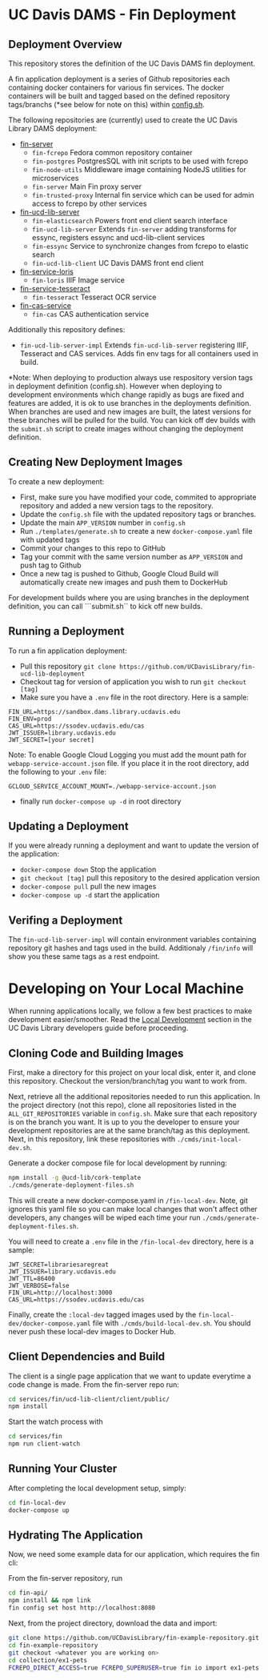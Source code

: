 

# UC Davis DAMS - Fin Deployment

## Deployment Overview

This repository stores the definition of the UC Davis DAMS fin deployment.

A fin application deployment is a series of Github repositories each containing 
docker containers for various fin services.  The docker containers will be built and tagged based on
the defined repository tags/branchs (*see below for note on this) within [config.sh](./config.sh).

The following repositories are (currently) used to create the UC Davis Library DAMS deployment:
  - [fin-server](https://github.com/UCDavisLibrary/fin-server)
    - `fin-fcrepo` Fedora common repository container
    - `fin-postgres` PostgresSQL with init scripts to be used with fcrepo
    - `fin-node-utils` Middleware image containing NodeJS utilities for microservices
    - `fin-server` Main Fin proxy server
    - `fin-trusted-proxy` Internal fin service which can be used for admin access to fcrepo by other services
  - [fin-ucd-lib-server](https://github.com/UCDavisLibrary/fin-ucd-lib-server)
    - `fin-elasticsearch` Powers front end client search interface
    - `fin-ucd-lib-server` Extends `fin-server` adding transforms for essync, registers essync and ucd-lib-client services
    - `fin-essync` Service to synchronize changes from fcrepo to elastic search
    - `fin-ucd-lib-client` UC Davis DAMS front end client
  - [fin-service-loris](https://github.com/UCDavisLibrary/fin-service-loris)
    - `fin-loris` IIIF Image service
  - [fin-service-tesseract](https://github.com/UCDavisLibrary/fin-service-tesseract)
    - `fin-tesseract` Tesseract OCR service
  - [fin-cas-service](https://github.com/UCDavisLibrary/fin-service-tesseract)
    - `fin-cas` CAS authentication service

Additionally this repository defines:
  - `fin-ucd-lib-server-impl` Extends `fin-ucd-lib-server` registering IIIF, Tesseract and CAS services.  Adds fin env tags for all containers used in build.

*Note: When deploying to production always use respository version tags in deployment definition (config.sh).  However when deploying to development environments which change rapidly as bugs are fixed and features are added, it is ok to use branches in the deployments definition.  When branches are used and new images are built, the latest versions for these branches will be pulled for the build.  You can kick off dev builds with the ```submit.sh``` script to create images without changing the deployment definition.

## Creating New Deployment Images

To create a new deployment:
  - First, make sure you have modified your code, commited to appropriate repository and added a new version tags to the repository.
  - Update the ```config.sh``` file with the updated repository tags or branches. 
  - Update the main ```APP_VERSION``` number in ```config.sh```
  - Run ```./templates/generate.sh``` to create a new ```docker-compose.yaml``` file with updated tags
  - Commit your changes to this repo to GitHub
  - Tag your commit with the same version number as `APP_VERSION` and push tag to Github
  - Once a new tag is pushed to Github, Google Cloud Build will automatically create new images and push them to DockerHub

For development builds where you are using branches in the deployment definition, you can call ```submit.sh`` to kick off new builds.

## Running a Deployment

To run a fin application deployment:
  - Pull this repository ```git clone https://github.com/UCDavisLibrary/fin-ucd-lib-deployment```
  - Checkout tag for version of application you wish to run ```git checkout [tag]```
  - Make sure you have a `.env` file in the root directory.  Here is a sample:

```
FIN_URL=https://sandbox.dams.library.ucdavis.edu
FIN_ENV=prod
CAS_URL=https://ssodev.ucdavis.edu/cas
JWT_ISSUER=library.ucdavis.edu
JWT_SECRET=[your secret]
```

Note: To enable Google Cloud Logging you must add the mount path for `webapp-service-account.json` file.  If you place it in the root directory, add the following to your `.env` file:

```
GCLOUD_SERVICE_ACCOUNT_MOUNT=./webapp-service-account.json
```

  - finally run ```docker-compose up -d``` in root directory

## Updating a Deployment

If you were already running a deployment and want to update the version of the application:

  - ```docker-compose down``` Stop the application
  - ```git checkout [tag]``` pull this repository to the desired application version
  - ```docker-compose pull``` pull the new images
  - ```docker-compose up -d``` start the application

## Verifing a Deployment

The ```fin-ucd-lib-server-impl``` will contain environment variables containing repository git hashes and tags used in the build.  Additionaly ```/fin/info``` will show you these same tags as a rest endpoint.

# Developing on Your Local Machine

When running applications locally, we follow a few best practices to make development easier/smoother. Read the [Local Development](https://docs.google.com/document/d/1_apSpfNdpbXeIE-eGSJ3EpZr-S1SE3L0l0TBirZWrds/edit#heading=h.r0k0nn238ncf) section in the UC Davis Library developers guide before proceeding.

## Cloning Code and Building Images

First, make a directory for this project on your local disk, enter it, and clone this repository. Checkout the version/branch/tag you want to work from.

Next, retrieve all the additional repositories needed to run this application. In the project directory (not this repo), clone all repositories listed in the `ALL_GIT_REPOSITORIES` variable in `config.sh`. Make sure that each repository is on the branch you want. It is up to you the developer to ensure your development repositories are at the same branch/tag as this deployment. Next, in this repository, link these repositories with `./cmds/init-local-dev.sh`.

Generate a docker compose file for local development by running:
```bash
npm install -g @ucd-lib/cork-template
./cmds/generate-deployment-files.sh
```
This will create a new docker-compose.yaml in `/fin-local-dev`.  Note, git ignores this yaml file so you can make local changes that won't affect other developers, any changes will be wiped each time your run `./cmds/generate-deployment-files.sh`.

You will need to create a `.env` file in the `/fin-local-dev` directory, here is a sample:

```.env
JWT_SECRET=librariesaregreat
JWT_ISSUER=library.ucdavis.edu
JWT_TTL=86400
JWT_VERBOSE=false
FIN_URL=http://localhost:3000
CAS_URL=https://ssodev.ucdavis.edu/cas
```

Finally, create the `:local-dev` tagged images used by the `fin-local-dev/docker-compose.yaml` file with `./cmds/build-local-dev.sh`. You should never push these local-dev images to Docker Hub.

## Client Dependencies and Build

The client is a single page application that we want to update everytime a code change is made. From the fin-server repo run:

```bash
cd services/fin/ucd-lib-client/client/public/
npm install
```

Start the watch process with
```bash
cd services/fin
npm run client-watch
```

## Running Your Cluster

After completing the local development setup, simply:

```bash
cd fin-local-dev
docker-compose up
```

## Hydrating The Application

Now, we need some example data for our application, which requires the fin cli:

From the fin-server repository, run
```bash
cd fin-api/
npm install && npm link
fin config set host http://localhost:8080
```

Next, from the project directory, download the data and import:

```bash
git clone https://github.com/UCDavisLibrary/fin-example-repository.git
cd fin-example-repository
git checkout <whatever you are working on>
cd collection/ex1-pets
FCREPO_DIRECT_ACCESS=true FCREPO_SUPERUSER=true fin io import ex1-pets .
```